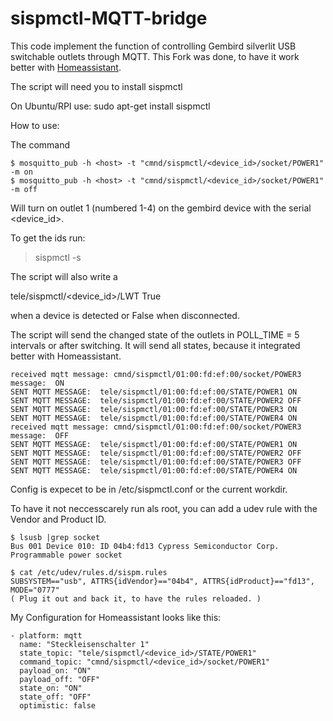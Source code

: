 sispmctl-MQTT-bridge
=====================

This code implement the function of controlling Gembird silverlit USB switchable outlets through MQTT.
This Fork was done, to have it work better with [Homeassistant](https://www.home-assistant.io/).

The script will need you to install sispmctl

On Ubuntu/RPI use:
sudo apt-get install sispmctl

How to use: 

The command 
```
$ mosquitto_pub -h <host> -t "cmnd/sispmctl/<device_id>/socket/POWER1" -m on
$ mosquitto_pub -h <host> -t "cmnd/sispmctl/<device_id>/socket/POWER1" -m off
```
Will turn on outlet 1 (numbered 1-4) on the gembird device with the serial <device_id>. 

To get the ids run: 
>sispmctl -s  

The script will also write a 

tele/sispmctl/<device_id>/LWT True

when a device is detected or False when disconnected. 

The script will send the changed state of the outlets in POLL_TIME = 5 intervals or after switching.
It will send all states, because it integrated better with Homeassistant.
```
received mqtt message: cmnd/sispmctl/01:00:fd:ef:00/socket/POWER3 message:  ON
SENT MQTT MESSAGE:  tele/sispmctl/01:00:fd:ef:00/STATE/POWER1 ON 
SENT MQTT MESSAGE:  tele/sispmctl/01:00:fd:ef:00/STATE/POWER2 OFF 
SENT MQTT MESSAGE:  tele/sispmctl/01:00:fd:ef:00/STATE/POWER3 ON 
SENT MQTT MESSAGE:  tele/sispmctl/01:00:fd:ef:00/STATE/POWER4 ON 
received mqtt message: cmnd/sispmctl/01:00:fd:ef:00/socket/POWER3 message:  OFF
SENT MQTT MESSAGE:  tele/sispmctl/01:00:fd:ef:00/STATE/POWER1 ON
SENT MQTT MESSAGE:  tele/sispmctl/01:00:fd:ef:00/STATE/POWER2 OFF
SENT MQTT MESSAGE:  tele/sispmctl/01:00:fd:ef:00/STATE/POWER3 OFF
SENT MQTT MESSAGE:  tele/sispmctl/01:00:fd:ef:00/STATE/POWER4 ON
```

Config is expecet to be in /etc/sispmctl.conf or the current workdir.

To have it not neccesscarely run als root, you can add a udev rule with the Vendor and Product ID.
```
$ lsusb |grep socket
Bus 001 Device 010: ID 04b4:fd13 Cypress Semiconductor Corp. Programmable power socket

$ cat /etc/udev/rules.d/sispm.rules
SUBSYSTEM=="usb", ATTRS{idVendor}=="04b4", ATTRS{idProduct}=="fd13", MODE="0777"
( Plug it out and back it, to have the rules reloaded. )
```

My Configuration for Homeassistant looks like this:
```
- platform: mqtt
  name: "Steckleisenschalter 1"
  state_topic: "tele/sispmctl/<device_id>/STATE/POWER1"
  command_topic: "cmnd/sispmctl/<device_id>/socket/POWER1"
  payload_on: "ON"
  payload_off: "OFF"
  state_on: "ON"
  state_off: "OFF"
  optimistic: false
```
